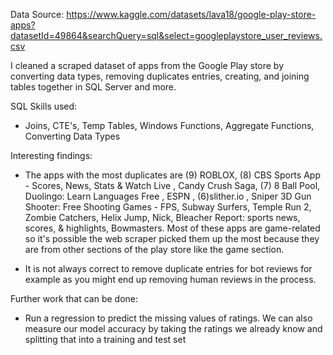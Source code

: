 Data Source: https://www.kaggle.com/datasets/lava18/google-play-store-apps?datasetId=49864&searchQuery=sql&select=googleplaystore_user_reviews.csv 

I cleaned a scraped dataset of apps from the Google Play store by converting data types, removing duplicates entries, creating, and joining tables together in SQL Server and more. 

SQL Skills used:
- Joins, CTE's, Temp Tables, Windows Functions, Aggregate Functions, Converting Data Types


Interesting findings:
 - The apps with the most duplicates are (9) ROBLOX, (8) CBS Sports App - Scores, News, Stats & Watch Live , Candy Crush Saga, (7) 8 Ball Pool, 
   Duolingo: Learn Languages Free , ESPN , (6)slither.io , Sniper 3D Gun Shooter: Free Shooting Games - FPS, Subway Surfers, Temple Run 2, Zombie Catchers, Helix Jump,
   Nick, Bleacher Report: sports news, scores, & highlights, Bowmasters.
      Most of these apps are game-related so it's possible the web scraper picked them up the most because they are from other sections of the play store like the game section.
      
 - It is not always correct to remove duplicate entries for bot reviews for example as you might end up removing human reviews in the process. 
      
Further work that can be done:
 - Run a regression to predict the missing values of ratings. 
   We can also measure our model accuracy by taking the ratings we already know and splitting that into a training and test set
